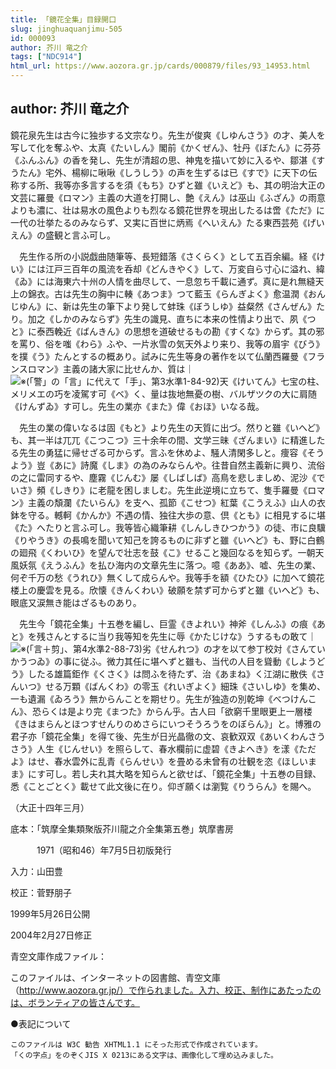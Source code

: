 ```yaml
---
title: 「鏡花全集」目録開口
slug: jinghuaquanjimu-505
id: 000093
author: 芥川 竜之介
tags: ["NDC914"]
html_url: https://www.aozora.gr.jp/cards/000879/files/93_14953.html
---
```


## author: 芥川 竜之介

鏡花泉先生は古今に独歩する文宗なり。先生が俊爽《しゆんさう》の才、美人を写して化を奪ふや、太真《たいしん》閣前《かくぜん》、牡丹《ぼたん》に芬芬《ふんふん》の香を発し、先生が清超の思、神鬼を描いて妙に入るや、鄒湛《すうたん》宅外、楊柳に啾啾《しうしう》の声を生ずるは已《すで》に天下の伝称する所、我等亦多言するを須《もち》ひずと雖《いえど》も、其の明治大正の文芸に羅曼《ロマン》主義の大道を打開し、艶《えん》は巫山《ふざん》の雨意よりも濃に、壮は易水の風色よりも烈なる鏡花世界を現出したるは啻《ただ》に一代の壮挙たるのみならず、又実に百世に炳焉《へいえん》たる東西芸苑《げいえん》の盛観と言ふ可し。

　先生作る所の小説戯曲随筆等、長短錯落《さくらく》として五百余編。経《けい》には江戸三百年の風流を呑却《どんきやく》して、万変自ら寸心に溢れ、緯《ゐ》には海東六十州の人情を曲尽して、一息忽ち千載に通ず。真に是れ無縫天上の錦衣。古は先生の胸中に輳《あつま》つて藍玉《らんぎよく》愈温潤《おんじゆん》に、新は先生の筆下より発して蚌珠《ぼうしゆ》益粲然《さんぜん》たり。加之《しかのみならず》先生の識見、直ちに本来の性情より出で、夙《つと》に泰西輓近《ばんきん》の思想を道破せるもの勘《すくな》からず。其の邪を罵り、俗を嗤《わら》ふや、一片氷雪の気天外より来り、我等の眉宇《びう》を撲《う》たんとするの概あり。試みに先生等身の著作を以て仏蘭西羅曼《フランスロマン》主義の諸大家に比せんか、質は｜![※(「警」の「言」に代えて「手」、第3水準1-84-92)](https://www.aozora.gr.jp/cards/000879/files/../../../gaiji/1-84/1-84-92.png)天《けいてん》七宝の柱、メリメエの巧を凌駕す可《ベ》く、量は抜地無憂の樹、バルザツクの大に肩随《けんずゐ》す可し。先生の業亦《また》偉《おほ》いなる哉。

　先生の業の偉いなるは固《もと》より先生の天質に出づ。然りと雖《いへど》も、其一半は兀兀《こつこつ》三十余年の間、文学三昧《ざんまい》に精進したる先生の勇猛に帰せざる可からず。言ふを休めよ、騒人清閑多しと。痩容《そうよう》豈《あに》詩魔《しま》の為のみならんや。往昔自然主義新に興り、流俗の之に雷同するや、塵霧《じんむ》屡《しばしば》高鳥を悲しましめ、泥沙《でいさ》頻《しきり》に老龍を困しましむ。先生此逆境に立ちて、隻手羅曼《ロマン》主義の頽瀾《たいらん》を支へ、孤節《こせつ》紅葉《こうえふ》山人の衣鉢を守る。轗軻《かんか》不遇の情、独往大歩の意、倶《とも》に相見するに堪《た》へたりと言ふ可し。我等皆心織筆耕《しんしきひつかう》の徒、市に良驥《りやうき》の長鳴を聞いて知己を誇るものに非ずと雖《いへど》も、野に白鶴の廻飛《くわいひ》を望んで壮志を鼓《こ》せること幾回なるを知らず。一朝天風妖氛《えうふん》を払ひ海内の文章先生に落つ。噫《ああ》、嘘、先生の業、何ぞ千万の愁《うれひ》無くして成らんや。我等手を額《ひたひ》に加へて鏡花楼上の慶雲を見る。欣懐《きんくわい》破願を禁ず可からずと雖《いへど》も、眼底又涙無き能はざるものあり。

　先生今「鏡花全集」十五巻を編し、巨霊《きよれい》神斧《しんふ》の痕《あと》を残さんとするに当り我等知を先生に辱《かたじけな》うするもの敢て｜![※(「言＋剪」、第4水準2-88-73)](https://www.aozora.gr.jp/cards/000879/files/../../../gaiji/2-88/2-88-73.png)劣《せんれつ》の才を以て参丁校対《さんていかうつゐ》の事に従ふ。微力其任に堪へずと雖も、当代の人目を聳動《しようどう》したる雄篇鉅作《くさく》は問ふを待たず、治《あまね》く江湖に散佚《さんいつ》せる万顆《ばんくわ》の零玉《れいぎよく》細珠《さいしゆ》を集め、一も遺漏《ゐろう》無からんことを期せり。先生が独造の別乾坤《べつけんこん》、恐らくは是より完《まつた》からん乎。古人曰「欲窮千里眼更上一層楼《きはまらんとほつすせんりのめさらにいつそうろうをのぼらん》」と。博雅の君子亦「鏡花全集」を得て後、先生が日光晶徹の文、哀歓双双《あいくわんさうさう》人生《じんせい》を照らして、春水欄前に虚碧《きよへき》を漾《ただよ》はせ、春水雲外に乱青《らんせい》を畳める未曾有の壮観を恣《ほしいまま》にす可し。若し夫れ其大略を知らんと欲せば、「鏡花全集」十五巻の目録、悉《ことごとく》載せて此文後に在り。仰ぎ願くは瀏覧《りうらん》を賜へ。

（大正十四年三月）













底本：「筑摩全集類聚版芥川龍之介全集第五巻」筑摩書房


　　　1971（昭和46）年7月5日初版発行

入力：山田豊

校正：菅野朋子

1999年5月26日公開

2004年2月27日修正

青空文庫作成ファイル：

このファイルは、インターネットの図書館、青空文庫（http://www.aozora.gr.jp/）で作られました。入力、校正、制作にあたったのは、ボランティアの皆さんです。









●表記について


	このファイルは W3C 勧告 XHTML1.1 にそった形式で作成されています。
	「くの字点」をのぞくJIS X 0213にある文字は、画像化して埋め込みました。